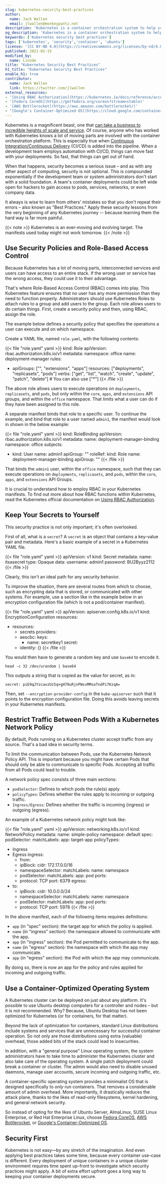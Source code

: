 ```yaml
---
slug: kubernetes-security-best-practices
author:
  name: Jack Wallen
  email: jlwallen@monkeypantz.net
description: 'Kubernetes is a container orchestration system to help scale containerized applications in the cloud. This guide covers some of the Kubernetes security best practices.'
og_description: 'Kubernetes is a container orchestration system to help scale containerized applications in the cloud. This guide covers some of the Kubernetes security best practices.'
keywords: ['Kubernetes security best practices']
tags: ['kubernetes', 'security','container', 'ubuntu']
license: '[CC BY-ND 4.0](https://creativecommons.org/licenses/by-nd/4.0)'
published: 2021-02-15
modified_by:
  name: Linode
title: "Kubernetes Security Best Practices"
h1_title: "Kubernetes Security Best Practices"
enable_h1: true
contributor:
  name: Jack Wallen
  link: https://twitter.com/jlwallen
external_resources:
- '[Using RBAC Authorization](https://kubernetes.io/docs/reference/access-authn-authz/rbac/)'
- '[Fedora CoreOS](https://getfedora.org/coreos?stream=stable)'
- '[AWS Bottlerocket](https://aws.amazon.com/bottlerocket/)'
- "[Google's Container-Optimized OS](https://cloud.google.com/container-optimized-os/docs)"
---
```


Kubernetes is a magnificent beast, one that [can take a business to incredible heights of scale and service](https://www.linode.com/docs/guides/kubernetes-use-cases/). Of course, anyone who has worked with Kubernetes knows a lot of moving parts are involved with the container orchestration platform. This is especially true when [Continuous Integration/Continuous Delivery](https://www.linode.com/docs/guides/development/ci/) (CI/CD) is added into the pipeline. When a development team employs automation with CI/CD, things can move fast with your deployments. So fast, that things can get out of hand.

When that happens, security becomes a serious issue – and as with any other aspect of computing, security is not optional. This is compounded exponentially if the development team or system administrators don't start with a solid foundation. A team's container deployments could be left wide open for hackers to gain access to pods, services, networks, or even company data.

It always is wise to learn from others' mistakes so that you don't repeat their errors – also known as "Best Practices." Apply these security lessons from the very beginning of any Kubernetes journey -- because learning them the hard way is far more painful.

{{< note >}}
Kubernetes is an ever-moving and evolving target. The manifests used today might not work tomorrow.
{{< /note >}}

## Use Security Policies and Role-Based Access Control

Because Kubernetes has a lot of moving parts, interconnected services and users can have access to an entire stack. If the wrong user or service has the wrong access, they could use it to their advantage.

That's where Role-Based Access Control (RBAC) comes into play. This Kubernetes feature ensures that no user has any more permission than they need to function properly. Administrators should use Kubernetes Roles to attach rules to a group and add users to the group. Each role allows users to do certain things. First, create a security policy and then, using RBAC, assign the role.

The example below defines a security policy that specifies the operations a user can execute and on which namespace.

Create a YAML file, named `role.yaml`, with the following contents:

{{< file "role.yaml" yaml >}}
kind: Role
apiVersion: rbac.authorization.k8s.io/v1
metadata:
  namespace: office
  name: deployment-manager
rules:
- apiGroups: ["", "extensions", "apps"]
  resources: ["deployments", "replicasets", "pods"]
  verbs: ["get", "list", "watch", "create", "update", "patch", "delete"] # You can also use ["*"]
{{< /file >}}

The above role allows users to execute operations on `deployments`, `replicasets`, and `pods`, but only within the `core`, `apps`, and `extensions` API groups, and within the `office` namespace. That limits what a user can do if they have been assigned to this role.

A separate manifest binds that role to a specific user. To continue the example, and bind that role to a user named `admin1`, the manifest would look in shown in the below example:

{{< file "role.yaml" yaml >}}
kind: RoleBinding
apiVersion: rbac.authorization.k8s.io/v1
metadata:
  name: deployment-manager-binding
  namespace: office
subjects:
- kind: User
  name: admin1
  apiGroup: ""
roleRef:
  kind: Role
  name: deployment-manager-binding
  apiGroup: ""
{{< /file >}}

That binds the `admin1` user, within the `office` namespace, such that they can execute operations on `deployments`, `replicasets`, and `pods`, within the `core`, `apps`, and `extensions` API Groups.

It is crucial to understand how to employ RBAC in your Kubernetes manifests. To find out more about how RBAC functions within Kubernetes, read the Kubernetes official documentation on [Using RBAC Authorization](https://kubernetes.io/docs/reference/access-authn-authz/rbac/).

## Keep Your Secrets to Yourself

This security practice is not only important; it's often overlooked.

First of all, what is a `secret`? A `secret` is an object that contains a key-value pair and metadata. Here's a basic example of a secret in a Kubernetes YAML file.

{{< file "role.yaml" yaml >}}
apiVersion: v1
kind: Secret
metadata:
  name: itsasecret
type: Opaque
data:
  username: admin1
  password: BU2Byyz2112
{{< /file >}}

Clearly, this isn't an ideal path for any security behavior.

To improve the situation, there are several routes from which to choose, such as encrypting data that is stored, or communicated with other systems. For example, use a section like in the example below in an encryption configuration file (which is not a pod/container manifest).

{{< file "role.yaml" yaml >}}
apiVersion: apiserver.config.k8s.io/v1
kind: EncryptionConfiguration
resources:
- resources:
  - secrets
    providers:
  - aescbc:
        keys:
    - name: secretkey1
          secret: <ENCODED SECRET>
  - identity: {}
{{< /file >}}

You would then have to generate a random key and use `base64` to encode it.

`head -c 32 /dev/urandom | base64`

This outputs a string that is copied as the value for secret, as in:

`secret: piE9qJYzcavzUz5q+gH70uRjnPWsvMMsoTndPi7KzqA=`

Then, set `--encryption-provider-config` in the `kube-apiserver` such that it points to the encryption configuration file. Doing this avoids leaving secrets in your Kubernetes manifests.

## Restrict Traffic Between Pods With a Kubernetes Network Policy

By default, Pods running on a Kubernetes cluster accept traffic from any source. That's a bad idea in security terms.

To limit the communication between Pods, use the Kubernetes Network Policy API. This is important because you might have certain Pods that should only be able to communicate to specific Pods. Accepting all traffic from all Pods could lead to trouble.

A network policy spec consists of three main sections:

- `podSelector`: Defines to which pods the rule(s) apply.
- `policyTypes`: Defines whether the rules apply to incoming or outgoing traffic.
- `Ingress/Egress`: Defines whether the traffic is incoming (ingress) or outgoing (egress).

An example of a Kubernetes network policy might look like:

{{< file "role.yaml" yaml >}}
apiVersion: networking.k8s.io/v1
kind: NetworkPolicy
metadata:
  name: simple-policy
  namespace: default
spec:
  podSelector:
    matchLabels:
      app: target-app
  policyTypes:
- Ingress
- Egress
  ingress:
  - from:
  - ipBlock:
        cidr: 172.17.0.0/16
  - namespaceSelector:
        matchLabels:
          name: namespace
  - podSelector:
        matchLabels:
          app: pod
    ports:
  - protocol: TCP
      port: 6379
  egress:
- to:
  - ipBlock:
        cidr: 10.0.0.0/24
  - namespaceSelector:
        matchLabels:
          name: namespace
  - podSelector:
        matchLabels:
          app: pod
    ports:
  - protocol: TCP
      port: 5978
{{< /file >}}

In the above manifest, each of the following items requires definitions:

- `app` (in "spec" section): the target app for which the policy is applied.
- `name` (in "ingress" section): the namespace allowed to communicate with the app.
- `app` (in "ingress" section): the Pod permitted to communicate to the app.
- `name` (in "egress" section): the namespace with which the app may communicate.
- `app` (in "egress" section): the Pod with which the app may communicate.

By doing so, there is now an app for the policy and rules applied for incoming and outgoing traffic.

## Use a Container-Optimized Operating System

A Kubernetes cluster can be deployed on just about any platform. It's possible to use Ubuntu desktop computers for a controller and nodes – but it is not recommended. Why? Because, Ubuntu Desktop has not been optimized for Kubernetes (or for containers, for that matter).

Beyond the lack of optimization for containers, standard Linux distributions include systems and services that are unnecessary for successful container operation. So not only are those distributions using extra (valuable) overhead, those added bits of the stack could lead to insecurities.

In addition, with a "general purpose" Linux operating system, the system administrators have to take time to administer the Kubernetes cluster and also take care of the operating system. A single patch deployment could break a container or cluster. The admin would also need to disable unused daemons, manage user accounts, secure incoming and outgoing traffic, etc.

A container-specific operating system provides a minimalist OS that is designed specifically to _only_ run containers. That removes a considerable amount of admin overhead. More importantly, it drastically reduces the attack plane, thanks to the likes of read-only filesystems, kernel hardening, and general network security.

So instead of opting for the likes of Ubuntu Server, AlmaLinux, SUSE Linux Enterprise, or Red Hat Enterprise Linux, choose [Fedora CoreOS](https://getfedora.org/coreos?stream=stable), [AWS Bottlerocket](https://aws.amazon.com/bottlerocket/), or [Google's Container-Optimized OS](https://cloud.google.com/container-optimized-os/docs).

## Security First

Kubernetes is not easy—by any stretch of the imagination. And even applying best practices takes some time, because every container use-case is different. Every deployment of unique containers in a unique cluster environment requires time spent up-front to investigate which security practices might apply. A bit of extra effort upfront goes a long way to keeping your container deployments secure.
